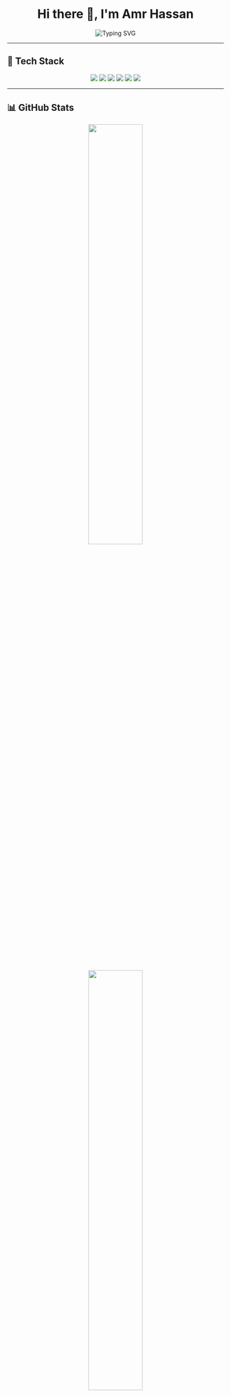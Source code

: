 <h1 align="center">
  Hi there 👋, I'm Amr Hassan
</h1>

<p align="center">
  <img src="https://readme-typing-svg.herokuapp.com?font=Fira+Code&size=22&pause=1000&color=1F72F7&width=600&lines=Machine+Learning+%7C+Data+Science+%7C+AI+Engineer;Passionate+about+Technology+%26+Problem+Solving;Always+Learning+New+Things" alt="Typing SVG" />
</p>

---

## 🚀 Tech Stack
<p align="center">
  <img src="https://img.shields.io/badge/Python-3776AB?style=for-the-badge&logo=python&logoColor=white"/>
  <img src="https://img.shields.io/badge/C++-00599C?style=for-the-badge&logo=cplusplus&logoColor=white"/>
  <img src="https://img.shields.io/badge/Java-ED8B00?style=for-the-badge&logo=java&logoColor=white"/>
  <img src="https://img.shields.io/badge/Machine%20Learning-009688?style=for-the-badge&logo=tensorflow&logoColor=white"/>
  <img src="https://img.shields.io/badge/Deep%20Learning-FF6F00?style=for-the-badge&logo=pytorch&logoColor=white"/>
  <img src="https://img.shields.io/badge/Computer%20Vision-5C3EE8?style=for-the-badge&logo=opencv&logoColor=white"/>
</p>

---

## 📊 GitHub Stats
<p align="center">
  <img width="50%" src="https://github-readme-stats.vercel.app/api?username=Mo-Medhat-1&show_icons=true&theme=radical"/>
</p>

<p align="center">
  <img width="50%" src="https://github-readme-streak-stats.herokuapp.com/?user=Mo-Medhat-1&theme=radical"/>
</p>

<p align="center">
  <img width="50%" src="https://github-readme-stats.vercel.app/api/top-langs/?username=Mo-Medhat-1&layout=compact&theme=radical"/>
</p>

---

## 📞 Contact Me
<p align="center">
  <a href="https://www.linkedin.com/in/amrhk">
    <img src="https://img.shields.io/badge/LinkedIn-0077B5?style=for-the-badge&logo=linkedin&logoColor=white"/>
  </a>
  <a href="https://t.me/@AmrHKH">
    <img src="https://img.shields.io/badge/Telegram-2CA5E0?style=for-the-badge&logo=telegram&logoColor=white"/>
  </a>
  <a href="mailto:amrhassankofficial@gmail.com">
    <img src="https://img.shields.io/badge/Gmail-D14836?style=for-the-badge&logo=gmail&logoColor=white"/>
  </a>
</p>

---

🔥 Passionate about AI & Machine Learning | Open to collaborations! 🚀
